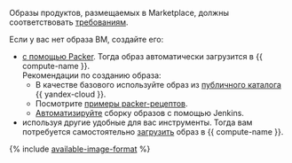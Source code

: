 Образы продуктов, размещаемых в Marketplace, должны соответствовать [требованиям](../../marketplace/operations/create-image.md#requirements).

Если у вас нет образа ВМ, создайте его:

* [с помощью Packer](../../tutorials/infrastructure-management/packer-quickstart.md). Тогда образ автоматически загрузится в {{ compute-name }}.<br>Рекомендации по созданию образа:
	* В качестве базового используйте образ из [публичного каталога](../../compute/operations/images-with-pre-installed-software/get-list.md) {{ yandex-cloud }}.
	* Посмотрите [примеры packer-рецептов](https://github.com/yandex-cloud/examples/tree/master/jenkins-packer/packer).
	* [Автоматизируйте](../../tutorials/infrastructure-management/jenkins.md) сборку образов с помощью Jenkins.
* используя другие удобные для вас инструменты. Тогда вам потребуется самостоятельно [загрузить](../../compute/operations/image-create/upload.md) образ в {{ compute-name }}.

{% include [available-image-format](../compute/available-image-format.md) %}
